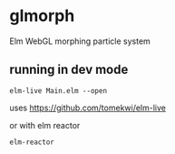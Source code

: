 # glmorph
Elm WebGL morphing particle system

## running in dev mode

`elm-live Main.elm --open`

uses https://github.com/tomekwi/elm-live

or with elm reactor

`elm-reactor`